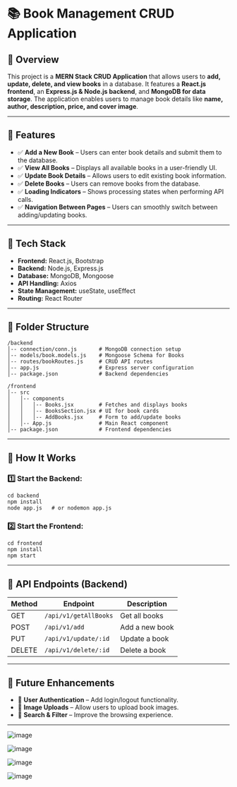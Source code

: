 # 📚 Book Management CRUD Application

## 🔹 Overview
This project is a **MERN Stack CRUD Application** that allows users to **add, update, delete, and view books** in a database. It features a **React.js frontend**, an **Express.js & Node.js backend**, and **MongoDB for data storage**. The application enables users to manage book details like **name, author, description, price, and cover image**.

---

## 🔹 Features
- ✅ **Add a New Book** – Users can enter book details and submit them to the database.
- ✅ **View All Books** – Displays all available books in a user-friendly UI.
- ✅ **Update Book Details** – Allows users to edit existing book information.
- ✅ **Delete Books** – Users can remove books from the database.
- ✅ **Loading Indicators** – Shows processing states when performing API calls.
- ✅ **Navigation Between Pages** – Users can smoothly switch between adding/updating books.

---

## 🔹 Tech Stack
- **Frontend:** React.js, Bootstrap
- **Backend:** Node.js, Express.js
- **Database:** MongoDB, Mongoose
- **API Handling:** Axios
- **State Management:** useState, useEffect
- **Routing:** React Router

---

## 🔹 Folder Structure
```
/backend
│-- connection/conn.js       # MongoDB connection setup
│-- models/book.models.js    # Mongoose Schema for Books
│-- routes/bookRoutes.js     # CRUD API routes
│-- app.js                   # Express server configuration
│-- package.json             # Backend dependencies

/frontend
│-- src
│   │-- components
│   │   │-- Books.jsx        # Fetches and displays books
│   │   │-- BooksSection.jsx # UI for book cards
│   │   │-- AddBooks.jsx     # Form to add/update books
│   │-- App.js               # Main React component
│-- package.json             # Frontend dependencies
```

---

## 🔹 How It Works
### 1️⃣ Start the Backend:
```
cd backend
npm install
node app.js   # or nodemon app.js
```

### 2️⃣ Start the Frontend:
```
cd frontend
npm install
npm start
```

---

## 🔹 API Endpoints (Backend)
| Method | Endpoint                | Description       |
|--------|-------------------------|-------------------|
| GET    | `/api/v1/getAllBooks`   | Get all books    |
| POST   | `/api/v1/add`           | Add a new book   |
| PUT    | `/api/v1/update/:id`    | Update a book    |
| DELETE | `/api/v1/delete/:id`    | Delete a book    |

---

## 🔹 Future Enhancements
- 🚀 **User Authentication** – Add login/logout functionality.
- 🚀 **Image Uploads** – Allow users to upload book images.
- 🚀 **Search & Filter** – Improve the browsing experience.

---


![image](https://github.com/user-attachments/assets/3eeda441-e4a8-4147-a701-cae662e80993)

![image](https://github.com/user-attachments/assets/0ab3656a-57c4-4e65-9115-eb645cd871ab)

![image](https://github.com/user-attachments/assets/d2e80df5-a5c8-434a-90c3-6272888bfa5c)

![image](https://github.com/user-attachments/assets/5514e882-01da-43fc-85d0-5dcb1d0247ba)
